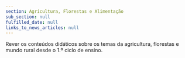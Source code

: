 ```yaml
---
section: Agricultura, Florestas e Alimentação
sub_section: null
fulfilled_date: null
links_to_news_articles: null
---
```


Rever os conteúdos didáticos sobre os temas da agricultura, florestas e mundo rural desde o 1.º ciclo de ensino.